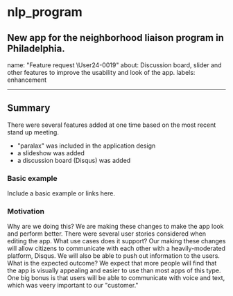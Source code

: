 # nlp_program
New app for the neighborhood liaison program in Philadelphia.
---
name: "Feature request \User24-0019"
about: Discussion board, slider and other features to improve the usability and look of the app.
labels: enhancement

---

## Summary
There were several features added at one time based on the most recent stand up meeting.
- "paralax" was included in the application design
- a slideshow was added
- a discussion board (Disqus) was added

### Basic example
Include a basic example or links here.

### Motivation
Why are we doing this? 
  We are making these changes to make the app look and perform better. There were several user stories considered when editing the app. 
What use cases does it support? 
  Our making these changes will allow citizens to communicate with each other with a heavily-moderated platform, Disqus. We will also be able to push out information to the users.
What is the expected outcome?
  We expect that more people will find that the app is visually appealing and easier to use than most apps of this type. One big bonus is that users will be able to communicate with voice and text, which was veery important to our "customer."
